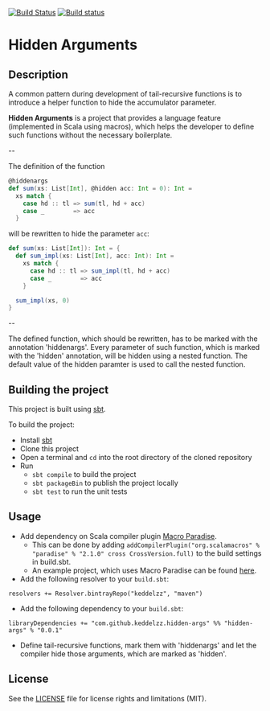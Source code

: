 [![Build Status](https://travis-ci.org/keddelzz/hidden-args.svg?branch=master)](https://travis-ci.org/keddelzz/hidden-args)
[![Build status](https://ci.appveyor.com/api/projects/status/97g1o2chcosdada2/branch/master?svg=true)](https://ci.appveyor.com/project/keddelzz/hidden-args/branch/master)

# Hidden Arguments

## Description

A common pattern during development of tail-recursive functions is to
introduce a helper function to hide the accumulator parameter.

**Hidden Arguments** is a project that provides a language feature
(implemented in Scala using macros), which helps the developer to
define such functions without the necessary boilerplate.

--

The definition of the function 

```scala
@hiddenargs
def sum(xs: List[Int], @hidden acc: Int = 0): Int = 
  xs match {
    case hd :: tl => sum(tl, hd + acc)
    case _        => acc
  }
```

will be rewritten to hide the parameter `acc`:

```scala
def sum(xs: List[Int]): Int = {
  def sum_impl(xs: List[Int], acc: Int): Int =
    xs match {
      case hd :: tl => sum_impl(tl, hd + acc)
      case _        => acc
    }

  sum_impl(xs, 0)
}
```

--

The defined function, which should be rewritten, has to be marked with
the annotation 'hiddenargs'. Every parameter of such function, which
is marked with the 'hidden' annotation, will be hidden using a nested
function. The default value of the hidden paramter is used to call the
nested function.

## Building the project

This project is built using [sbt](http://www.scala-sbt.org/).

To build the project:
- Install [sbt](http://www.scala-sbt.org/)
- Clone this project
- Open a terminal and `cd` into the root directory of the cloned repository
- Run
  - `sbt compile` to build the project
  - `sbt packageBin` to publish the project locally
  - `sbt test` to run the unit tests

## Usage

- Add dependency on Scala compiler plugin [Macro Paradise](https://github.com/scalamacros/paradise).
  - This can be done by adding `addCompilerPlugin("org.scalamacros" % "paradise" % "2.1.0" cross CrossVersion.full)` to the build settings in build.sbt.
  - An example project, which uses Macro Paradise can be found [here](https://github.com/scalamacros/sbt-example-paradise).
- Add the following resolver to your `build.sbt`:
```
resolvers += Resolver.bintrayRepo("keddelzz", "maven")
```
- Add the following dependency to your `build.sbt`:
```
libraryDependencies += "com.github.keddelzz.hidden-args" %% "hidden-args" % "0.0.1"
```
- Define tail-recursive functions, mark them with 'hiddenargs' and let the compiler hide those arguments, which are marked as 'hidden'.

## License

See the [LICENSE](LICENSE) file for license rights and limitations (MIT).
